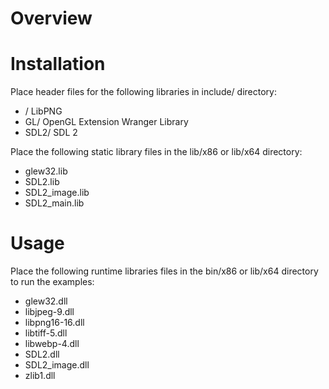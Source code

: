 # Overview

# Installation
Place header files for the following libraries in include/ directory:
* / LibPNG
* GL/ OpenGL Extension Wranger Library
* SDL2/ SDL 2


Place the following static library files in the lib/x86 or lib/x64 directory:
* glew32.lib
* SDL2.lib
* SDL2_image.lib
* SDL2_main.lib

# Usage
Place the following runtime libraries files in the bin/x86 or lib/x64 directory to run the examples:
* glew32.dll
* libjpeg-9.dll
* libpng16-16.dll
* libtiff-5.dll
* libwebp-4.dll
* SDL2.dll
* SDL2_image.dll
* zlib1.dll

